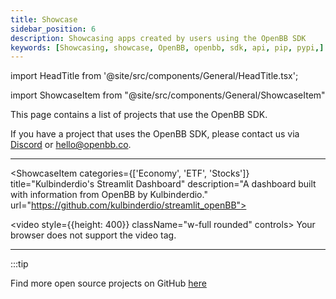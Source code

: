 ```yaml
---
title: Showcase
sidebar_position: 6
description: Showcasing apps created by users using the OpenBB SDK
keywords: [Showcasing, showcase, OpenBB, openbb, sdk, api, pip, pypi,]
---
```


import HeadTitle from '@site/src/components/General/HeadTitle.tsx';

<HeadTitle title="Showcase - SDK | OpenBB Docs" />

import ShowcaseItem from "@site/src/components/General/ShowcaseItem"

This page contains a list of projects that use the OpenBB SDK.

If you have a project that uses the OpenBB SDK, please contact us via [Discord](https://discord.com/invite/Up2QGbMKHY) or [hello@openbb.co](mailto:hello@openbb.co).

---

<ShowcaseItem
categories={['Economy', 'ETF', 'Stocks']}
title="Kulbinderdio's Streamlit Dashboard"
description="A dashboard built with information from OpenBB by Kulbinderdio."
url="https://github.com/kulbinderdio/streamlit_openBB">

<video style={{height: 400}} className="w-full rounded" controls>
  <source src="https://user-images.githubusercontent.com/4700433/205459912-9c9a10ac-50ce-42e3-8bf1-ad2e5a64b2a1.mp4" type="video/mp4" />
Your browser does not support the video tag.
</video>
</ShowcaseItem>

---

:::tip

Find more open source projects on GitHub [here](https://github.com/search?q=topic:openbb&type=Repositories&l=&l=)
